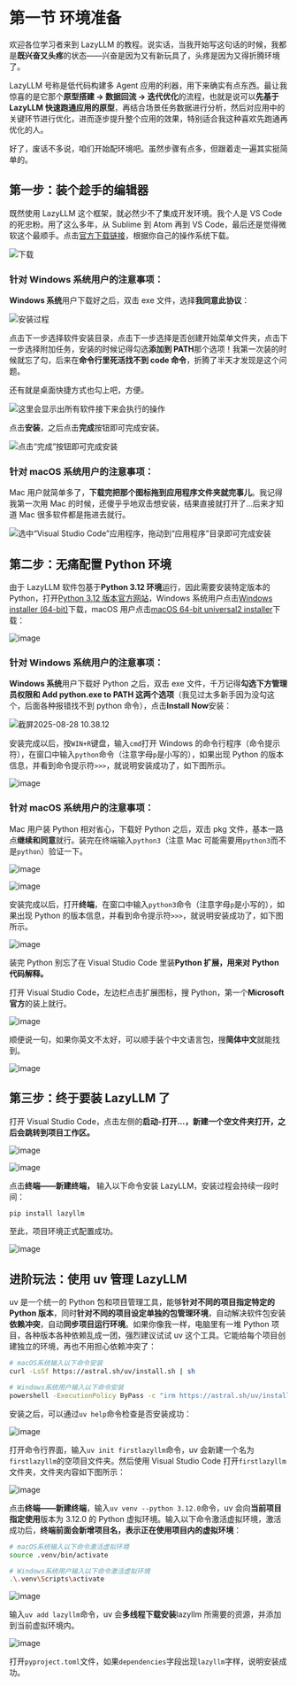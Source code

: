 # 第一节 环境准备

欢迎各位学习者来到 LazyLLM 的教程。说实话，当我开始写这句话的时候，我都是**既兴奋又头疼**的状态——兴奋是因为又有新玩具了，头疼是因为又得折腾环境了。

LazyLLM 号称是低代码构建多 Agent 应用的利器，用下来确实有点东西。最让我惊喜的是它那个**原型搭建 → 数据回流 → 迭代优化**的流程，也就是说可以**先基于 LazyLLM 快速跑通应用的原型**，再结合场景任务数据进行分析，然后对应用中的关键环节进行优化，进而逐步提升整个应用的效果，特别适合我这种喜欢先跑通再优化的人。

好了，废话不多说，咱们开始配环境吧。虽然步骤有点多，但跟着走一遍其实挺简单的。

## **第一步：装个趁手的编辑器**

既然使用 LazyLLM 这个框架，就必然少不了集成开发环境。我个人是 VS Code 的死忠粉。用了这么多年，从 Sublime 到 Atom 再到 VS Code，最后还是觉得微软这个最顺手。点击[官方下载链接](https://code.visualstudio.com/Download)，根据你自己的操作系统下载。

![下载](../assets/image-20250828083847-nakcxeo.png "Visual Studio Code官方下载")

### 针对 Windows 系统用户的注意事项：

**Windows 系统**用户下载好之后，双击 exe 文件，选择**我同意此协议**：

![安装过程](../assets/image-20250828084010-3yk22rq.png "Windows系统安装过程")

点击下一步选择软件安装目录，点击下一步选择是否创建开始菜单文件夹，点击下一步选择附加任务，安装的时候记得勾选**添加到 PATH**那个选项！我第一次装的时候就忘了勾，后来在**命令行里死活找不到 code 命令**，折腾了半天才发现是这个问题。

还有就是桌面快捷方式也勾上吧，方便。

![这里会显示出所有软件接下来会执行的操作](https://s2.loli.net/2025/02/20/KogicTb85Fqz12O.png)

点击**安装**，之后点击**完成**按钮即可完成安装。

![点击“完成”按钮即可完成安装](https://s2.loli.net/2025/02/20/pvYazVoE9R5GfPT.png)

### 针对 macOS 系统用户的注意事项：

Mac 用户就简单多了，**下载完把那个图标拖到应用程序文件夹就完事儿**。我记得我第一次用 Mac 的时候，还傻乎乎地双击想安装，结果直接就打开了...后来才知道 Mac 很多软件都是拖进去就行。

![选中“Visual Studio Code”应用程序，拖动到“应用程序”目录即可完成安装](https://s2.loli.net/2025/02/20/vfdHkUzFrR1KV9M.png)

## **第二步：无痛配置 Python 环境**

由于 LazyLLM 软件包基于**Python 3.12 环境**运行，因此需要安装特定版本的 Python，打开[Python 3.12 版本官方网站](https://www.python.org/downloads/release/python-3120/)，Windows 系统用户点击[Windows installer (64-bit)](https://www.python.org/ftp/python/3.12.0/python-3.12.0-amd64.exe)下载，macOS 用户点击[macOS 64-bit universal2 installer](https://www.python.org/ftp/python/3.12.0/python-3.12.0-macos11.pkg)下载：

![image](../assets/image-20250828103512-0e6j6eb.png "Python下载")

### 针对 Windows 系统用户的注意事项：

**Windows 系统**用户下载好 Python 之后，双击 exe 文件，千万记得**勾选下方管理员权限和 Add python.exe to PATH 这两个选项**（我见过太多新手因为没勾这个，后面各种报错找不到 python 命令），点击**Install Now**安装：

![截屏2025-08-28 10.38.12](../assets/截屏2025-08-28%2010.38.12-20250828104151-ufijvcf.png)

安装完成以后，按`WIN+R`键盘，输入`cmd`打开 Windows 的命令行程序（命令提示符），在窗口中输入`python`命令（注意字母`p`是小写的），如果出现 Python 的版本信息，并看到命令提示符`>>>`，就说明安装成功了，如下图所示。

![image](../assets/image-20250828104832-gkbr6ke.png)

### 针对 macOS 系统用户的注意事项：

Mac 用户装 Python 相对省心，下载好 Python 之后，双击 pkg 文件，基本一路点**继续和同意**就行。装完在终端输入`python3`（注意 Mac 可能需要用`python3`而不是`python`）验证一下。

![image](../assets/image-20250828104502-6ty6uah.png "macOS系统安装Python")

![image](../assets/image-20250828100227-g9eig3u.png "macOS系统安装Python")

安装完成以后，打开**终端**，在窗口中输入`python3`命令（注意字母`p`是小写的），如果出现 Python 的版本信息，并看到命令提示符`>>>`，就说明安装成功了，如下图所示。

![image](../assets/image-20250828100417-432h972.png)

装完 Python 别忘了在 Visual Studio Code 里装**Python 扩展，用来对 Python 代码解释。**

打开 Visual Studio Code，左边栏点击扩展图标，搜 Python，第一个**Microsoft 官方**的装上就行。

![image](../assets/image-20250828105955-dly3hej.png "安装Python解释器")

顺便说一句，如果你英文不太好，可以顺手装个中文语言包，搜**简体中文**就能找到。

![image](../assets/image-20250828110317-m8s5jvx.png "安装中文扩展")

## 第三步：**终于要装 LazyLLM 了**

打开 Visual Studio Code，点击左侧的**启动-打开...，新建一个空文件夹打开，之后会跳转到项目工作区。**

![image](../assets/image-20250828113035-wuarp3e.png "新建空项目")

![image](../assets/image-20250828113236-hx14wwn.png "项目工作区")

点击**终端——新建终端，** 输入以下命令安装 LazyLLM，安装过程会持续一段时间：

```bash
pip install lazyllm
```

至此，项目环境正式配置成功。

![image](../assets/image-20250828113132-c2c0or7.png)

## 进阶玩法：使用 uv 管理 LazyLLM

uv 是一个统一的 Python 包和项目管理工具，能够**针对不同的项目指定特定的 Python 版本**，同时**针对不同的项目设定单独的包管理环境**，自动解决软件包安装**依赖冲突**，自动**同步项目运行环境**。如果你像我一样，电脑里有一堆 Python 项目，各种版本各种依赖乱成一团，强烈建议试试 uv 这个工具。它能给每个项目创建独立的环境，再也不用担心依赖冲突了：

```bash
# macOS系统输入以下命令安装
curl -LsSf https://astral.sh/uv/install.sh | sh

# Windows系统用户输入以下命令安装
powershell -ExecutionPolicy ByPass -c "irm https://astral.sh/uv/install.ps1 | iex"
```

安装之后，可以通过`uv help`命令检查是否安装成功：

![image](../assets/image-20250828133423-7n7kw7v.png "uv安装")

打开命令行界面，输入`uv init firstlazyllm`命令，uv 会新建一个名为`firstlazyllm`的空项目文件夹。然后使用 Visual Studio Code 打开`firstlazyllm`文件夹，文件夹内容如下图所示：

![image](../assets/image-20250828113826-chouifi.png "uv管理项目文件")

点击**终端——新建终端**，输入`uv venv --python 3.12.0`命令，uv 会向**当前项目指定使用**版本为 3.12.0 的 Python 虚拟环境。输入以下命令激活虚拟环境，激活成功后，**终端前面会新增项目名，表示正在使用项目内的虚拟环境**：

```bash
# macOS系统输入以下命令激活虚拟环境
source .venv/bin/activate

# Windows系统用户输入以下命令激活虚拟环境
.\.venv\Scripts\activate
```

![image](../assets/image-20250828114526-f2kpba0.png "激活虚拟环境")

输入`uv add lazyllm`命令，uv 会**多线程下载安装**lazyllm 所需要的资源，并添加到当前虚拟环境内。

![image](../assets/image-20250828114824-y542bh2.png)

打开`pyproject.toml`文件，如果`dependencies`字段出现`lazyllm`字样，说明安装成功。

‍

